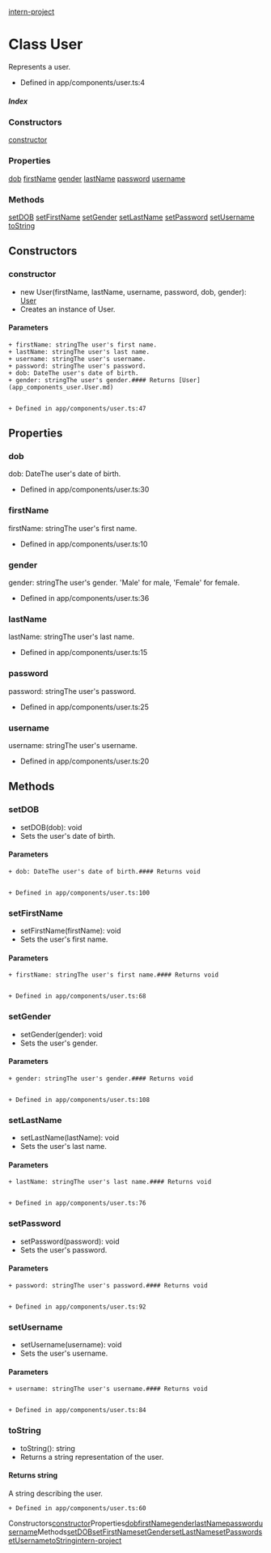 [intern\-project](../README.md)

# Class User

Represents a user.


* Defined in app/components/user.ts:4
##### Index

### Constructors

[constructor](app_components_user.User.md#constructor)
### Properties

[dob](app_components_user.User.md#dob)
[firstName](app_components_user.User.md#firstName)
[gender](app_components_user.User.md#gender)
[lastName](app_components_user.User.md#lastName)
[password](app_components_user.User.md#password)
[username](app_components_user.User.md#username)
### Methods

[setDOB](app_components_user.User.md#setDOB)
[setFirstName](app_components_user.User.md#setFirstName)
[setGender](app_components_user.User.md#setGender)
[setLastName](app_components_user.User.md#setLastName)
[setPassword](app_components_user.User.md#setPassword)
[setUsername](app_components_user.User.md#setUsername)
[toString](app_components_user.User.md#toString)
## Constructors

### constructor

* new User(firstName, lastName, username, password, dob, gender): [User](app_components_user.User.md)
* Creates an instance of User.


#### Parameters


	+ firstName: stringThe user's first name.
	+ lastName: stringThe user's last name.
	+ username: stringThe user's username.
	+ password: stringThe user's password.
	+ dob: DateThe user's date of birth.
	+ gender: stringThe user's gender.#### Returns [User](app_components_user.User.md)


	+ Defined in app/components/user.ts:47
## Properties

### dob

dob: DateThe user's date of birth.


* Defined in app/components/user.ts:30
### firstName

firstName: stringThe user's first name.


* Defined in app/components/user.ts:10
### gender

gender: stringThe user's gender.
'Male' for male, 'Female' for female.


* Defined in app/components/user.ts:36
### lastName

lastName: stringThe user's last name.


* Defined in app/components/user.ts:15
### password

password: stringThe user's password.


* Defined in app/components/user.ts:25
### username

username: stringThe user's username.


* Defined in app/components/user.ts:20
## Methods

### setDOB

* setDOB(dob): void
* Sets the user's date of birth.


#### Parameters


	+ dob: DateThe user's date of birth.#### Returns void


	+ Defined in app/components/user.ts:100
### setFirstName

* setFirstName(firstName): void
* Sets the user's first name.


#### Parameters


	+ firstName: stringThe user's first name.#### Returns void


	+ Defined in app/components/user.ts:68
### setGender

* setGender(gender): void
* Sets the user's gender.


#### Parameters


	+ gender: stringThe user's gender.#### Returns void


	+ Defined in app/components/user.ts:108
### setLastName

* setLastName(lastName): void
* Sets the user's last name.


#### Parameters


	+ lastName: stringThe user's last name.#### Returns void


	+ Defined in app/components/user.ts:76
### setPassword

* setPassword(password): void
* Sets the user's password.


#### Parameters


	+ password: stringThe user's password.#### Returns void


	+ Defined in app/components/user.ts:92
### setUsername

* setUsername(username): void
* Sets the user's username.


#### Parameters


	+ username: stringThe user's username.#### Returns void


	+ Defined in app/components/user.ts:84
### toString

* toString(): string
* Returns a string representation of the user.


#### Returns string

A string describing the user.



	+ Defined in app/components/user.ts:60


Constructors[constructor](#constructor)Properties[dob](#dob)[firstName](#firstName)[gender](#gender)[lastName](#lastName)[password](#password)[username](#username)Methods[setDOB](#setDOB)[setFirstName](#setFirstName)[setGender](#setGender)[setLastName](#setLastName)[setPassword](#setPassword)[setUsername](#setUsername)[toString](#toString)[intern\-project](../README.md)


